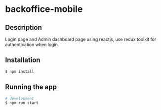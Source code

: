 # backoffice-mobile

## Description
Login page and Admin dashboard page using reactjs, use redux toolkit for authentication when login
## Installation

```bash
$ npm install
```

## Running the app

```bash
# development
$ npm run start
```

